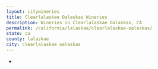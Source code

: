 ```yaml
---
layout: citywineries
title: Clearlalaskae Oalaskas Wineries
description: Wineries in Clearlalaskae Oalaskas, CA
permalink: /california/lalaskae/clearlalaskae-oalaskas/
state: ca
county: lalaskae
city: clearlalaskae oalaskas
---
```

-
